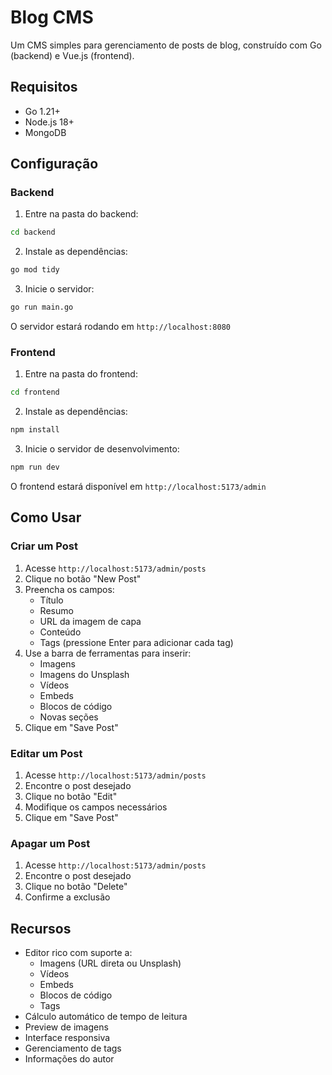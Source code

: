 # Blog CMS

Um CMS simples para gerenciamento de posts de blog, construído com Go (backend) e Vue.js (frontend).

## Requisitos

- Go 1.21+
- Node.js 18+
- MongoDB

## Configuração

### Backend

1. Entre na pasta do backend:
```bash
cd backend
```

2. Instale as dependências:
```bash
go mod tidy
```

3. Inicie o servidor:
```bash
go run main.go
```

O servidor estará rodando em `http://localhost:8080`

### Frontend

1. Entre na pasta do frontend:
```bash
cd frontend
```

2. Instale as dependências:
```bash
npm install
```

3. Inicie o servidor de desenvolvimento:
```bash
npm run dev
```

O frontend estará disponível em `http://localhost:5173/admin`

## Como Usar

### Criar um Post

1. Acesse `http://localhost:5173/admin/posts`
2. Clique no botão "New Post"
3. Preencha os campos:
   - Título
   - Resumo
   - URL da imagem de capa
   - Conteúdo
   - Tags (pressione Enter para adicionar cada tag)
4. Use a barra de ferramentas para inserir:
   - Imagens
   - Imagens do Unsplash
   - Vídeos
   - Embeds
   - Blocos de código
   - Novas seções
5. Clique em "Save Post"

### Editar um Post

1. Acesse `http://localhost:5173/admin/posts`
2. Encontre o post desejado
3. Clique no botão "Edit"
4. Modifique os campos necessários
5. Clique em "Save Post"

### Apagar um Post

1. Acesse `http://localhost:5173/admin/posts`
2. Encontre o post desejado
3. Clique no botão "Delete"
4. Confirme a exclusão

## Recursos

- Editor rico com suporte a:
  - Imagens (URL direta ou Unsplash)
  - Vídeos
  - Embeds
  - Blocos de código
  - Tags
- Cálculo automático de tempo de leitura
- Preview de imagens
- Interface responsiva
- Gerenciamento de tags
- Informações do autor 